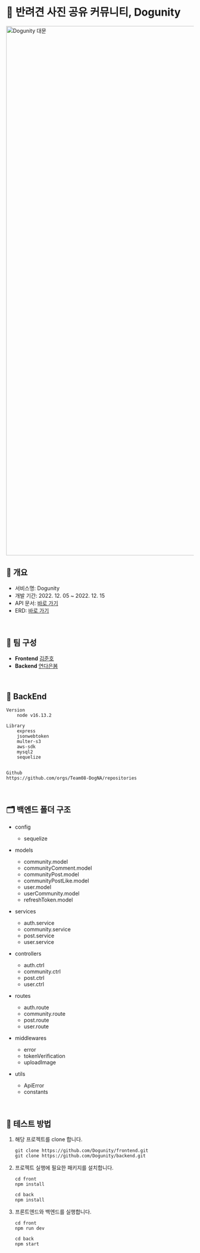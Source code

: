 # 🐶 반려견 사진 공유 커뮤니티, Dogunity
<img width="1417" alt="Dogunity 대문" src="https://user-images.githubusercontent.com/85475577/209555392-856b3c40-2acc-4ff7-bcdb-8a13a472d5b8.png">

<br/>

## 📄 개요
- 서비스명: Dogunity
- 개발 기간: 2022. 12. 05 ~ 2022. 12. 15
- API 문서: [바로 가기](https://docs.google.com/spreadsheets/d/1XdrjOtKVlDG0ygvYMTHH1godDH44bpZUhKWLTbYaKog/edit?usp=sharing)
- ERD: [바로 가기](https://www.erdcloud.com/d/i9wvFZpTQMp2rWBPh)

<br/>

## 👫 팀 구성
- **Frontend** [김준호](https://github.com/FoxMon)    
- **Backend** [연다은봄](https://github.com/robinyeon)  

<br/>

## 🧩 BackEnd

```
Version
    node v16.13.2

Library
    express
    jsonwebtoken
    multer-s3
    aws-sdk
    mysql2
    sequelize
    
    
Github
https://github.com/orgs/Team08-DogNA/repositories
```

<br/>

## 🗂️ 백엔드 폴더 구조

- config

  - sequelize

- models

  - community.model
  - communityComment.model
  - communityPost.model
  - communityPostLike.model
  - user.model
  - userCommunity.model
  - refreshToken.model
  
- services

  - auth.service
  - community.service
  - post.service
  - user.service
  
- controllers

  - auth.ctrl
  - community.ctrl
  - post.ctrl
  - user.ctrl
  
- routes

  - auth.route
  - community.route
  - post.route
  - user.route

- middlewares
  
  - error
  - tokenVerification
  - uploadImage

- utils

  - ApiError
  - constants

<br/>


## 🏁 테스트 방법

1. 해당 프로젝트를 clone 합니다.

   ```
   git clone https://github.com/Dogunity/frontend.git
   git clone https://github.com/Dogunity/backend.git
   ```

2. 프로젝트 실행에 필요한 패키지를 설치합니다.

   ```
   cd front
   npm install

   cd back
   npm install
   ```

3. 프론트엔드와 백엔드를 실행합니다.

   ```
   cd front
   npm run dev

   cd back
   npm start
   ```

<br/>

